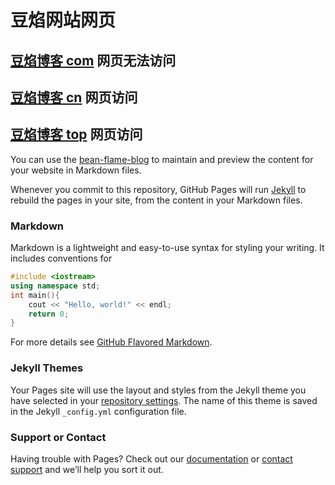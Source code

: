 # 豆焰网站网页

## [豆焰博客 com](https://blog.beanflame.com)  网页无法访问
## [豆焰博客 cn](https://blog.beanflame.cn)  网页访问
## [豆焰博客 top](https://blog.beanflame.top)  网页访问



You can use the [bean-flame-blog](https://blog.beanflame.top) to maintain and preview the content for your website in Markdown files.

Whenever you commit to this repository, GitHub Pages will run [Jekyll](https://jekyllrb.com/) to rebuild the pages in your site, from the content in your Markdown files.

### Markdown

Markdown is a lightweight and easy-to-use syntax for styling your writing. It includes conventions for

```c++
#include <iostream>
using namespace std;
int main(){
    cout << "Hello, world!" << endl;
    return 0;
}
```

For more details see [GitHub Flavored Markdown](https://guides.github.com/features/mastering-markdown/).

### Jekyll Themes

Your Pages site will use the layout and styles from the Jekyll theme you have selected in your [repository settings](https://github.com/beanflame/beanflame.github.io/settings). The name of this theme is saved in the Jekyll `_config.yml` configuration file.

### Support or Contact

Having trouble with Pages? Check out our [documentation](https://docs.github.com/categories/github-pages-basics/) or [contact support](https://github.com/contact) and we’ll help you sort it out.
